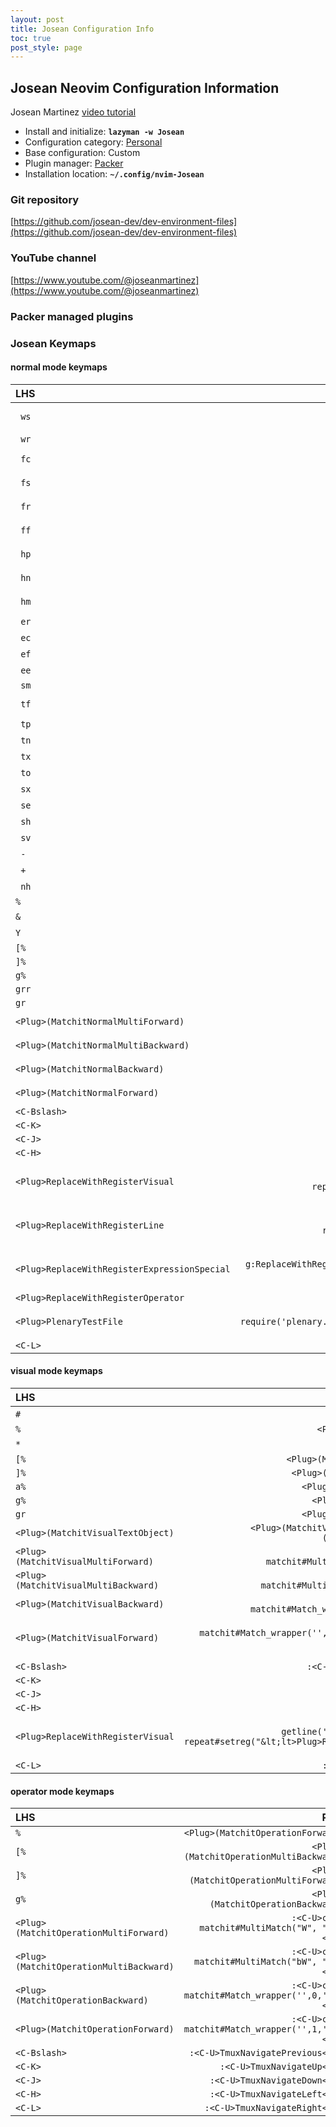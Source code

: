 ```yaml
---
layout: post
title: Josean Configuration Info
toc: true
post_style: page
---
```


## Josean Neovim Configuration Information

Josean Martinez [video tutorial](https://youtu.be/vdn_pKJUda8)

- Install and initialize: **`lazyman -w Josean`**
- Configuration category: [Personal](https://lazyman.dev/configurations/#personal-configurations)
- Base configuration:     Custom
- Plugin manager:         [Packer](https://github.com/wbthomason/packer.nvim)
- Installation location:  **`~/.config/nvim-Josean`**

### Git repository

[https://github.com/josean-dev/dev-environment-files](https://github.com/josean-dev/dev-environment-files)

### YouTube channel

[https://www.youtube.com/@joseanmartinez](https://www.youtube.com/@joseanmartinez)

### Packer managed plugins


### Josean Keymaps

#### normal mode keymaps

|  LHS  |  RHS  | Description |
| :---- | ----: | :---------- |
| <code> ws</code> | <code>&lt;Cmd&gt;SessionSave&lt;CR&gt;</code> | Save session for auto session root dir | 
| <code> wr</code> | <code>&lt;Cmd&gt;SessionRestore&lt;CR&gt;</code> | Restore session for cwd | 
| <code> fc</code> | <code>&lt;Cmd&gt;Telescope grep_string&lt;CR&gt;</code> | Find string under cursor in cwd | 
| <code> fs</code> | <code>&lt;Cmd&gt;Telescope live_grep&lt;CR&gt;</code> | Find string in cwd | 
| <code> fr</code> | <code>&lt;Cmd&gt;Telescope oldfiles&lt;CR&gt;</code> | Fuzzy find recent files | 
| <code> ff</code> | <code>&lt;Cmd&gt;Telescope find_files&lt;CR&gt;</code> | Fuzzy find files in cwd | 
| <code> hp</code> | <code>&lt;Cmd&gt;lua require('harpoon.ui').nav_prev()&lt;CR&gt;</code> | Go to previous harpoon mark | 
| <code> hn</code> | <code>&lt;Cmd&gt;lua require('harpoon.ui').nav_next()&lt;CR&gt;</code> | Go to next harpoon mark | 
| <code> hm</code> | <code>&lt;Cmd&gt;lua require('harpoon.mark').add_file()&lt;CR&gt;</code> | Mark file with harpoon | 
| <code> er</code> | <code>&lt;Cmd&gt;NvimTreeRefresh&lt;CR&gt;</code> | Refresh file explorer | 
| <code> ec</code> | <code>&lt;Cmd&gt;NvimTreeCollapse&lt;CR&gt;</code> | Collapse file explorer | 
| <code> ef</code> | <code>&lt;Cmd&gt;NvimTreeFindFileToggle&lt;CR&gt;</code> | Toggle file explorer on current file | 
| <code> ee</code> | <code>&lt;Cmd&gt;NvimTreeToggle&lt;CR&gt;</code> | Toggle file explorer | 
| <code> sm</code>|  |  |
| <code> tf</code> | <code>&lt;Cmd&gt;tabnew %&lt;CR&gt;</code> | Open current buffer in new tab | 
| <code> tp</code> | <code>&lt;Cmd&gt;tabp&lt;CR&gt;</code> | Go to previous tab | 
| <code> tn</code> | <code>&lt;Cmd&gt;tabn&lt;CR&gt;</code> | Go to next tab | 
| <code> tx</code> | <code>&lt;Cmd&gt;tabclose&lt;CR&gt;</code> | Close current tab | 
| <code> to</code> | <code>&lt;Cmd&gt;tabnew&lt;CR&gt;</code> | Open new tab | 
| <code> sx</code> | <code>&lt;Cmd&gt;close&lt;CR&gt;</code> | Close current split | 
| <code> se</code> | <code>&lt;C-W&gt;=</code> | Make splits equal size | 
| <code> sh</code> | <code>&lt;C-W&gt;s</code> | Split window horizontally | 
| <code> sv</code> | <code>&lt;C-W&gt;v</code> | Split window vertically | 
| <code> -</code> | <code>&lt;C-X&gt;</code> | Decrement number | 
| <code> +</code> | <code>&lt;C-A&gt;</code> | Increment number | 
| <code> nh</code> | <code>:nohl&lt;CR&gt;</code> | Clear search highlights | 
| <code>%</code> | <code>&lt;Plug&gt;(MatchitNormalForward)</code> |  |
| <code>&</code> | <code>:&&&lt;CR&gt;</code> | Nvim builtin | 
| <code>Y</code> | <code>y$</code> | Nvim builtin | 
| <code>[%</code> | <code>&lt;Plug&gt;(MatchitNormalMultiBackward)</code> |  |
| <code>]%</code> | <code>&lt;Plug&gt;(MatchitNormalMultiForward)</code> |  |
| <code>g%</code> | <code>&lt;Plug&gt;(MatchitNormalBackward)</code> |  |
| <code>grr</code> | <code>&lt;Plug&gt;ReplaceWithRegisterLine</code> |  |
| <code>gr</code> | <code>&lt;Plug&gt;ReplaceWithRegisterOperator</code> |  |
| <code>&lt;Plug&gt;(MatchitNormalMultiForward)</code> | <code>:&lt;C-U&gt;call matchit#MultiMatch("W",  "n")&lt;CR&gt;</code> |  |
| <code>&lt;Plug&gt;(MatchitNormalMultiBackward)</code> | <code>:&lt;C-U&gt;call matchit#MultiMatch("bW", "n")&lt;CR&gt;</code> |  |
| <code>&lt;Plug&gt;(MatchitNormalBackward)</code> | <code>:&lt;C-U&gt;call matchit#Match_wrapper('',0,'n')&lt;CR&gt;</code> |  |
| <code>&lt;Plug&gt;(MatchitNormalForward)</code> | <code>:&lt;C-U&gt;call matchit#Match_wrapper('',1,'n')&lt;CR&gt;</code> |  |
| <code>&lt;C-Bslash&gt;</code> | <code>:&lt;C-U&gt;TmuxNavigatePrevious&lt;CR&gt;</code> |  |
| <code>&lt;C-K&gt;</code> | <code>:&lt;C-U&gt;TmuxNavigateUp&lt;CR&gt;</code> |  |
| <code>&lt;C-J&gt;</code> | <code>:&lt;C-U&gt;TmuxNavigateDown&lt;CR&gt;</code> |  |
| <code>&lt;C-H&gt;</code> | <code>:&lt;C-U&gt;TmuxNavigateLeft&lt;CR&gt;</code> |  |
| <code>&lt;Plug&gt;ReplaceWithRegisterVisual</code> | <code>:&lt;C-U&gt;call setline('.', getline('.'))&#124;execute 'silent! call repeat#setreg("\&lt;lt&gt;Plug&gt;ReplaceWithRegisterVisual", v:register)'|call ReplaceWithRegister#SetRegister()|if ReplaceWithRegister#IsExprReg()|    let g:ReplaceWithRegister#expr = getreg('=')|endif|execute 'normal!' ReplaceWithRegister#VisualMode()|call ReplaceWithRegister#Operator('visual', "\&lt;lt&gt;Plug&gt;ReplaceWithRegisterVisual")&lt;CR&gt;</code> |  |
| <code>&lt;Plug&gt;ReplaceWithRegisterLine</code> | <code>:&lt;C-U&gt;call setline('.', getline('.'))&#124;execute 'silent! call repeat#setreg("\&lt;lt&gt;Plug&gt;ReplaceWithRegisterLine", v:register)'|call ReplaceWithRegister#SetRegister()|if ReplaceWithRegister#IsExprReg()|    let g:ReplaceWithRegister#expr = getreg('=')|endif|call ReplaceWithRegister#SetCount()|execute 'normal! V' . v:count1 . "_\&lt;lt&gt;Esc&gt;"|call ReplaceWithRegister#Operator('visual', "\&lt;lt&gt;Plug&gt;ReplaceWithRegisterLine", 1)&lt;CR&gt;</code> |  |
| <code>&lt;Plug&gt;ReplaceWithRegisterExpressionSpecial</code> | <code>:&lt;C-U&gt;let g:ReplaceWithRegister#expr = getreg('=')&#124;execute 'normal!' v:count1 . '.'&lt;CR&gt;</code> |  |
| <code>&lt;Plug&gt;ReplaceWithRegisterOperator</code> | <code>ReplaceWithRegister#OperatorExpression()</code> |  |
| <code>&lt;Plug&gt;PlenaryTestFile</code> | <code>:lua require('plenary.test_harness').test_directory(vim.fn.expand("%:p"))&lt;CR&gt;</code> |  |
| <code>&lt;C-L&gt;</code> | <code>:&lt;C-U&gt;TmuxNavigateRight&lt;CR&gt;</code> |  |

#### visual mode keymaps

|  LHS  |  RHS  | Description |
| :---- | ----: | :---------- |
| <code>#</code> | <code>y?\V&lt;C-R&gt;"&lt;CR&gt;</code> | Nvim builtin | 
| <code>%</code> | <code>&lt;Plug&gt;(MatchitVisualForward)</code> |  |
| <code>*</code> | <code>y/\V&lt;C-R&gt;"&lt;CR&gt;</code> | Nvim builtin | 
| <code>[%</code> | <code>&lt;Plug&gt;(MatchitVisualMultiBackward)</code> |  |
| <code>]%</code> | <code>&lt;Plug&gt;(MatchitVisualMultiForward)</code> |  |
| <code>a%</code> | <code>&lt;Plug&gt;(MatchitVisualTextObject)</code> |  |
| <code>g%</code> | <code>&lt;Plug&gt;(MatchitVisualBackward)</code> |  |
| <code>gr</code> | <code>&lt;Plug&gt;ReplaceWithRegisterVisual</code> |  |
| <code>&lt;Plug&gt;(MatchitVisualTextObject)</code> | <code>&lt;Plug&gt;(MatchitVisualMultiBackward)o&lt;Plug&gt;(MatchitVisualMultiForward)</code> |  |
| <code>&lt;Plug&gt;(MatchitVisualMultiForward)</code> | <code>:&lt;C-U&gt;call matchit#MultiMatch("W",  "n")&lt;CR&gt;m'gv``</code> |  |
| <code>&lt;Plug&gt;(MatchitVisualMultiBackward)</code> | <code>:&lt;C-U&gt;call matchit#MultiMatch("bW", "n")&lt;CR&gt;m'gv``</code> |  |
| <code>&lt;Plug&gt;(MatchitVisualBackward)</code> | <code>:&lt;C-U&gt;call matchit#Match_wrapper('',0,'v')&lt;CR&gt;m'gv``</code> |  |
| <code>&lt;Plug&gt;(MatchitVisualForward)</code> | <code>:&lt;C-U&gt;call matchit#Match_wrapper('',1,'v')&lt;CR&gt;:if col("''") != col("$") &#124; exe ":normal! m'" | endif&lt;CR&gt;gv``</code> |  |
| <code>&lt;C-Bslash&gt;</code> | <code>:&lt;C-U&gt;TmuxNavigatePrevious&lt;CR&gt;</code> |  |
| <code>&lt;C-K&gt;</code> | <code>:&lt;C-U&gt;TmuxNavigateUp&lt;CR&gt;</code> |  |
| <code>&lt;C-J&gt;</code> | <code>:&lt;C-U&gt;TmuxNavigateDown&lt;CR&gt;</code> |  |
| <code>&lt;C-H&gt;</code> | <code>:&lt;C-U&gt;TmuxNavigateLeft&lt;CR&gt;</code> |  |
| <code>&lt;Plug&gt;ReplaceWithRegisterVisual</code> | <code>:&lt;C-U&gt;call setline('.', getline('.'))&#124;execute 'silent! call repeat#setreg("\&lt;lt&gt;Plug&gt;ReplaceWithRegisterVisual", v:register)'|call ReplaceWithRegister#SetRegister()|if ReplaceWithRegister#IsExprReg()|    let g:ReplaceWithRegister#expr = getreg('=')|endif|call ReplaceWithRegister#Operator('visual', "\&lt;lt&gt;Plug&gt;ReplaceWithRegisterVisual")&lt;CR&gt;</code> |  |
| <code>&lt;C-L&gt;</code> | <code>:&lt;C-U&gt;TmuxNavigateRight&lt;CR&gt;</code> |  |

#### operator mode keymaps

|  LHS  |  RHS  | Description |
| :---- | ----: | :---------- |
| <code>%</code> | <code>&lt;Plug&gt;(MatchitOperationForward)</code> |  |
| <code>[%</code> | <code>&lt;Plug&gt;(MatchitOperationMultiBackward)</code> |  |
| <code>]%</code> | <code>&lt;Plug&gt;(MatchitOperationMultiForward)</code> |  |
| <code>g%</code> | <code>&lt;Plug&gt;(MatchitOperationBackward)</code> |  |
| <code>&lt;Plug&gt;(MatchitOperationMultiForward)</code> | <code>:&lt;C-U&gt;call matchit#MultiMatch("W",  "o")&lt;CR&gt;</code> |  |
| <code>&lt;Plug&gt;(MatchitOperationMultiBackward)</code> | <code>:&lt;C-U&gt;call matchit#MultiMatch("bW", "o")&lt;CR&gt;</code> |  |
| <code>&lt;Plug&gt;(MatchitOperationBackward)</code> | <code>:&lt;C-U&gt;call matchit#Match_wrapper('',0,'o')&lt;CR&gt;</code> |  |
| <code>&lt;Plug&gt;(MatchitOperationForward)</code> | <code>:&lt;C-U&gt;call matchit#Match_wrapper('',1,'o')&lt;CR&gt;</code> |  |
| <code>&lt;C-Bslash&gt;</code> | <code>:&lt;C-U&gt;TmuxNavigatePrevious&lt;CR&gt;</code> |  |
| <code>&lt;C-K&gt;</code> | <code>:&lt;C-U&gt;TmuxNavigateUp&lt;CR&gt;</code> |  |
| <code>&lt;C-J&gt;</code> | <code>:&lt;C-U&gt;TmuxNavigateDown&lt;CR&gt;</code> |  |
| <code>&lt;C-H&gt;</code> | <code>:&lt;C-U&gt;TmuxNavigateLeft&lt;CR&gt;</code> |  |
| <code>&lt;C-L&gt;</code> | <code>:&lt;C-U&gt;TmuxNavigateRight&lt;CR&gt;</code> |  |
